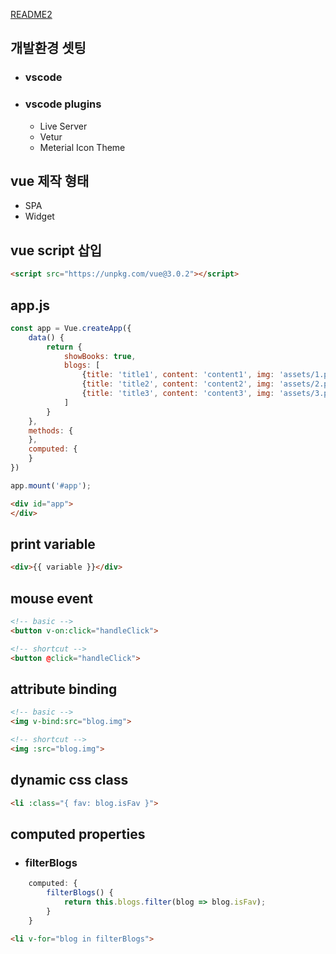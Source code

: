 [README2](README2.md)

## 개발환경 셋팅

- ### vscode
- ### vscode plugins
    - Live Server
    - Vetur
    - Meterial Icon Theme

## vue 제작 형태
- SPA
- Widget

## vue script 삽입
```html
<script src="https://unpkg.com/vue@3.0.2"></script>
```

## app.js
```javascript
const app = Vue.createApp({
    data() {
        return {
            showBooks: true,
            blogs: [
                {title: 'title1', content: 'content1', img: 'assets/1.png', isFav: true},
                {title: 'title2', content: 'content2', img: 'assets/2.png', isFav: true},
                {title: 'title3', content: 'content3', img: 'assets/3.png', isFav: true},
            ]
        }
    },
    methods: {
    },
    computed: {
    }
})

app.mount('#app');
```
```html
<div id="app">
</div>
```

## print variable
```html
<div>{{ variable }}</div>
```

## mouse event
```html
<!-- basic -->
<button v-on:click="handleClick">

<!-- shortcut -->
<button @click="handleClick">
```

## attribute binding
```html
<!-- basic -->
<img v-bind:src="blog.img">

<!-- shortcut -->
<img :src="blog.img">
```

## dynamic css class
```html
<li :class="{ fav: blog.isFav }">
```

## computed properties
- ### filterBlogs
```javascript
    computed: {
        filterBlogs() {
            return this.blogs.filter(blog => blog.isFav);
        }
    }
```
```html
<li v-for="blog in filterBlogs">
```
